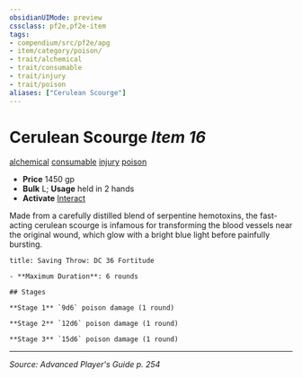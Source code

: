 ```yaml
---
obsidianUIMode: preview
cssclass: pf2e,pf2e-item
tags:
- compendium/src/pf2e/apg
- item/category/poison/
- trait/alchemical
- trait/consumable
- trait/injury
- trait/poison
aliases: ["Cerulean Scourge"]
---
```

# Cerulean Scourge *Item 16*  
[alchemical](rules/traits/alchemical.md "Alchemical Item Trait")  [consumable](rules/traits/consumable.md "Consumable Item Trait")  [injury](rules/traits/injury.md "Injury Item Trait")  [poison](rules/traits/poison.md "Poison Effect Trait")  

- **Price** 1450 gp
- **Bulk** L; **Usage** held in 2 hands
- **Activate** [Interact](rules/actions/interact.md)

Made from a carefully distilled blend of serpentine hemotoxins, the fast-acting cerulean scourge is infamous for transforming the blood vessels near the original wound, which glow with a bright blue light before painfully bursting.

```ad-inline-affliction
title: Saving Throw: DC 36 Fortitude

- **Maximum Duration**: 6 rounds

## Stages

**Stage 1** `9d6` poison damage (1 round)

**Stage 2** `12d6` poison damage (1 round)

**Stage 3** `15d6` poison damage (1 round)
```


---
*Source: Advanced Player's Guide p. 254*